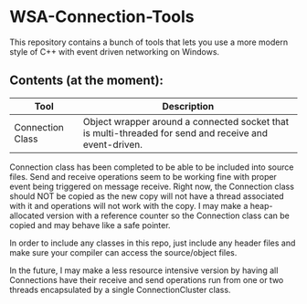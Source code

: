 # WSA-Connection-Tools

This repository contains a bunch of tools that lets you use a more modern style of C++ with event driven
networking on Windows. 

## Contents (at the moment):

Tool 		|		Description
------------|------------------
Connection Class | Object wrapper around a connected socket that is multi-threaded for send and receive and event-driven.

Connection class has been completed to be able to be included into source files. Send and receive operations seem to be working fine
with proper event being triggered on message receive. 
Right now, the Connection class should NOT be copied as the new copy will not have a thread associated with it and operations will not work with the copy.
I may make a heap-allocated version with a reference counter so the Connection class can be copied and may behave like a safe pointer.

In order to include any classes in this repo, just include any header files and make sure your compiler can access the source/object files.

In the future, I may make a less resource intensive version by having all Connections have their receive and send operations
run from one or two threads encapsulated by a single ConnectionCluster class.
